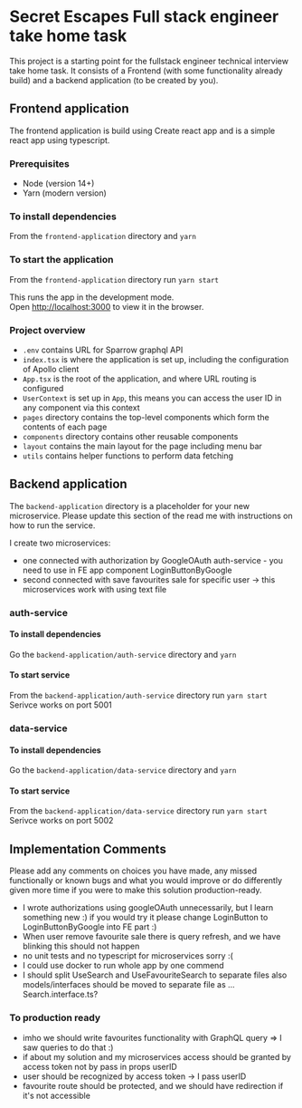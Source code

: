 # Secret Escapes Full stack engineer take home task

This project is a starting point for the fullstack engineer technical interview take home task.
It consists of a Frontend (with some functionality already build) and a backend application (to be created by you).

## Frontend application

The frontend application is build using Create react app and is a simple react app using typescript.

### Prerequisites

- Node (version 14+)
- Yarn (modern version)

### To install dependencies

From the `frontend-application` directory and `yarn`

### To start the application

From the `frontend-application` directory run `yarn start`

This runs the app in the development mode.\
Open [http://localhost:3000](http://localhost:3000) to view it in the browser.

### Project overview

- `.env` contains URL for Sparrow graphql API
- `index.tsx` is where the application is set up, including the configuration of Apollo client
- `App.tsx` is the root of the application, and where URL routing is configured
- `UserContext` is set up in `App`, this means you can access the user ID in any component via this context
- `pages` directory contains the top-level components which form the contents of each page
- `components` directory contains other reusable components
- `layout` contains the main layout for the page including menu bar
- `utils` contains helper functions to perform data fetching

## Backend application

The `backend-application` directory is a placeholder for your new microservice. Please update this section of the read me with instructions on how to run the service.

I create two microservices:
 - one connected with authorization by GoogleOAuth auth-service - you need to use in FE app component LoginButtonByGoogle
 - second connected with save favourites sale for specific user -> this microservices work with using text file

### auth-service

#### To install dependencies

Go the `backend-application/auth-service` directory and `yarn`

#### To start service
From the `backend-application/auth-service` directory run `yarn start`
Serivce works on port 5001

### data-service

#### To install dependencies

Go the `backend-application/data-service` directory and `yarn`

#### To start service
From the `backend-application/data-service` directory run `yarn start`
Serivce works on port 5002


## Implementation Comments

Please add any comments on choices you have made, any missed functionally or known bugs and what you would improve or do differently given more time if you were to make this solution production-ready.

- I wrote authorizations using googleOAuth unnecessarily, but I learn something new :)
  if you would try it please change LoginButton to LoginButtonByGoogle into FE part :)
- When user remove favourite sale there is query refresh, and we have blinking this should not happen
- no unit tests and no typescript for microservices sorry :(
- I could use docker to run whole app by one commend
- I should split UseSearch and UseFavouriteSearch to separate files also models/interfaces should be moved to separate file as ... Search.interface.ts?

### To production ready

- imho we should write favourites functionality with GraphQL query => I saw queries to do that :) 
- if about my solution and my microservices access should be granted by access token not by pass in props userID
- user should be recognized by access token -> I pass userID
- favourite route should be protected, and we should have redirection if it's not accessible
